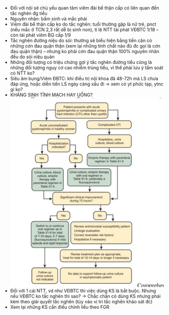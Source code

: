 - Đối với nội sẽ chủ yếu quan tâm viêm đài bể thận cấp có liên quan đến tắc nghẽn đg tiểu
- Nguyên nhân: bẩm sinh và mắc phải
- Viêm đài bể thận cấp ko do tắc nghẽn: tuổi thường gặp là nữ trẻ, pnct (nếu mắc ở TCN 2,3 rất dễ bị sinh non), tỉ lệ NTT tái phát VĐBTC 1/18 – còn tái phát viêm BQ cấp 1/9
- Tắc nghẽn đường niệu do sỏi: thường sẽ biểu hiện bằng tiền căn có những cơn đau quặn thận (xem lại những tính chất nào đủ đc gọi là cơn đau quặn thận) – nhưng ko phải cơn đau quặn thận 100% nguyên nhân đều do sỏi niệu quản
- Những đối tượng có triệu chứng gợi ý tắc nghẽn đường tiểu cũng là những đối tượng nguy cơ cao nhiễm trùng tiểu, vì thế phải lưu ý tầm soát có NTT ko?
- Siêu âm bụng/Viêm ĐBTC: khi điều trị nội khoa đã 48-72h mà LS chưa đáp ứng, hoặc diễn tiến LS ngày càng xấu đi -> xem có yt phức tạp, ytnc gì ko?
- KHÁNG SINH TĨNH MẠCH HAY UỐNG?
![Buổi 14 - Hệ thận niệu (nội)-1687358473881.jpeg](../../../../200%20Files/image/image/Bu%E1%BB%95i%2014%20-%20H%E1%BB%87%20th%E1%BA%ADn%20ni%E1%BB%87u%20(n%E1%BB%99i)-1687358473881.jpeg)
- Đối với 1 cái NTT, vd như VĐBTC thì việc dùng KS là bắt buộc. Nhưng nếu VĐBTC ko tắc nghẽn thì sao? -> Chắc chắn có dùng KS nhưng phải kèm theo giải quyết tắc nghẽn (tùy vào vị trí tắc nghẽn khảo sát đc)
- Xem lại những KS cần điều chỉnh liều theo FGR